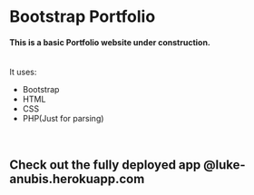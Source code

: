 # Bootstrap Portfolio


<h4>This is a basic Portfolio website under construction.</h4><br>
It uses:<br>
<ul>
<li>Bootstrap</li>
<li>HTML</li>
<li>CSS</li>
<li>PHP(Just for parsing)</li>
</ul>

<br>

## Check out the fully deployed app @luke-anubis.herokuapp.com
